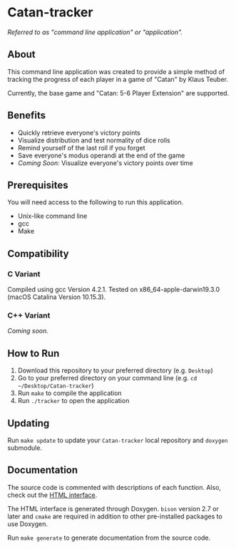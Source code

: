 # Catan-tracker
_Referred to as "command line application" or "application"._

## About
This command line application was created to provide a simple method of tracking the progress of each player in a game of "Catan" by Klaus Teuber.

Currently, the base game and "Catan: 5-6 Player Extension" are supported.

## Benefits
* Quickly retrieve everyone's victory points
* Visualize distribution and test normality of dice rolls
* Remind yourself of the last roll if you forget
* Save everyone's modus operandi at the end of the game
* _Coming Soon_: Visualize everyone's victory points over time

## Prerequisites
You will need access to the following to run this application.

* Unix-like command line
* gcc
* Make

## Compatibility
### C Variant
Compiled using gcc Version 4.2.1. Tested on x86_64-apple-darwin19.3.0 (macOS Catalina Version 10.15.3).

### C++ Variant
_Coming soon._

## How to Run
1. Download this repository to your preferred directory (e.g. `Desktop`)
2. Go to your preferred directory on your command line (e.g. `cd ~/Desktop/Catan-tracker`)
3. Run `make` to compile the application
4. Run `./tracker` to open the application

## Updating
Run `make update` to update your `Catan-tracker` local repository and `doxygen` submodule.

## Documentation
The source code is commented with descriptions of each function. Also, check out the [HTML interface](https://rpatelpj.github.io/Catan-tracker).

The HTML interface is generated through Doxygen. `bison` version 2.7 or later and `cmake` are required in addition to other pre-installed packages to use Doxygen.

Run `make generate` to generate documentation from the source code.
